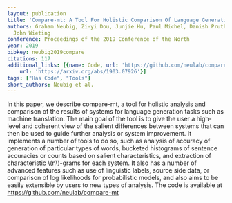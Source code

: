 ```yaml
---
layout: publication
title: 'Compare-mt: A Tool For Holistic Comparison Of Language Generation Systems'
authors: Graham Neubig, Zi-yi Dou, Junjie Hu, Paul Michel, Danish Pruthi, Xinyi Wang,
  John Wieting
conference: Proceedings of the 2019 Conference of the North
year: 2019
bibkey: neubig2019compare
citations: 117
additional_links: [{name: Code, url: 'https://github.com/neulab/compare-mt'}, {name: Paper,
    url: 'https://arxiv.org/abs/1903.07926'}]
tags: ["Has Code", "Tools"]
short_authors: Neubig et al.
---
```

In this paper, we describe compare-mt, a tool for holistic analysis and
comparison of the results of systems for language generation tasks such as
machine translation. The main goal of the tool is to give the user a high-level
and coherent view of the salient differences between systems that can then be
used to guide further analysis or system improvement. It implements a number of
tools to do so, such as analysis of accuracy of generation of particular types
of words, bucketed histograms of sentence accuracies or counts based on salient
characteristics, and extraction of characteristic \\(n\\)-grams for each system. It
also has a number of advanced features such as use of linguistic labels, source
side data, or comparison of log likelihoods for probabilistic models, and also
aims to be easily extensible by users to new types of analysis. The code is
available at https://github.com/neulab/compare-mt